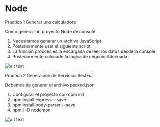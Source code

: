 # Node
Practica 1 Generar una calculadora

Como generar un proyecto Node de consolé
1.	Necesitamos generar un archivo JavaScript
2.	Posteriormente usar el siguiente script
3.	La función procces es la encargada de leer los datos desde la consolé
4.	Posteriormente colocarle la lógica de negocio Adecuada

![alt text](https://github.com/aaronjazhiel/Node/blob/master/imagenes/codigoNode.png)

Practica 2 Generación de Servicios RestFull

Debemos de generar el archivo packed.json 
1.	Configurar el proyecto con npm init 
2.  npm install express --save
3.	npm install body-parser --save
4.	npm i –D nodemon

![alt text](https://github.com/aaronjazhiel/Node/blob/master/imagenes/Ejecucion.png)
